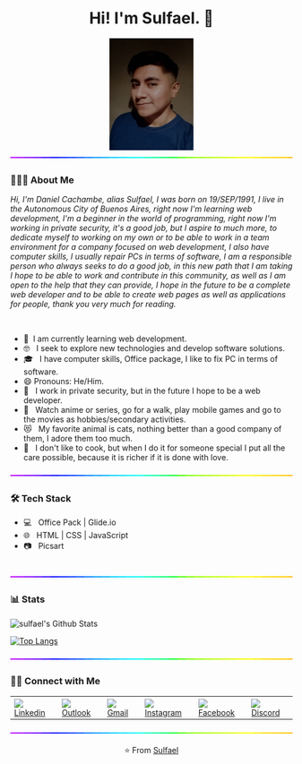 <h1 align="center"> Hi! I'm Sulfael. 👋</h1>
<div align="center">
<img src="https://raw.githubusercontent.com/sulfael/sulfael/main/sulfael.jpeg" alt="👨🏻‍💻" width="150">
</div>
<img align="center" alt="GIF" src="https://raw.githubusercontent.com/sulfael/sulfael/main/separador.gif" width="1000" height="2"/>
<h3> 👨🏻‍💻 About Me </h3>
<p><i>Hi, I'm Daniel Cachambe, alias Sulfael, I was born on 19/SEP/1991, I live in the Autonomous City of Buenos Aires, right now I'm learning web development, I'm a beginner in the world of programming, right now I'm working in private security, it's a good job, but I aspire to much more, to dedicate myself to working on my own or to be able to work in a team environment for a company focused on web development, I also have computer skills, I usually repair PCs in terms of software, I am a responsible person who always seeks to do a good job, in this new path that I am taking I hope to be able to work and contribute in this community, as well as I am open to the help that they can provide, I hope in the future to be a complete web developer and to be able to create web pages as well as applications for people, thank you very much for reading.</i></p>

<br>

- 🌱&nbsp; I am currently learning web development.
- 🤓 &nbsp; I seek to explore new technologies and develop software solutions.
- 🎓 &nbsp; I have computer skills, Office package, I like to fix PC in terms of software.
- 😄 Pronouns: He/Him.
- 💼 &nbsp; I work in private security, but in the future I hope to be a web developer.
- 🤗 &nbsp; Watch anime or series, go for a walk, play mobile games and go to the movies as hobbies/secondary activities.
- 😻 &nbsp; My favorite animal is cats, nothing better than a good company of them, I adore them too much.
- 🥘 &nbsp; I don't like to cook, but when I do it for someone special I put all the care possible, because it is richer if it is done with love.

<img align="center" alt="GIF" src="https://raw.githubusercontent.com/sulfael/sulfael/main/separador.gif" width="1000" height="2"/>
<h3>🛠 Tech Stack</h3>

- 💻 &nbsp; Office Pack | Glide.io
- 🌐 &nbsp; HTML | CSS | JavaScript
- 📷 &nbsp; Picsart

<br>

<img align="center" alt="GIF" src="https://raw.githubusercontent.com/sulfael/sulfael/main/separador.gif" width="1000" height="2"/>
<h3> 📊 Stats </h3>
<img align="center" src="https://github-readme-stats.vercel.app/api?username=sulfael&include_all_commits=true&count_private=true&show_icons=true&line_height=25&title_color=042772&icon_color=000&text_color=D3D3D3&bg_color=0,077ab4,014566" alt="sulfael's Github Stats">

</br>

[![Top Langs](https://github-readme-stats.vercel.app/api/top-langs/?username=sulfael&layout=compact&text_color=daf7dc&bg_color=000)](https://github.com/sulfaelgithub-readme-stats)

<img align="center" alt="GIF" src="https://raw.githubusercontent.com/sulfael/sulfael/main/separador.gif" width="1000" height="2"/>
<h3> 🤝🏻 Connect with Me </h3>
<table align="center">
  <tr>
    <td><img align="center" src="https://cdn.icon-icons.com/icons2/3658/PNG/96/communication_social_media_linkedin_icon_228412.png" width="30"/> &nbsp; <a href="https://www.linkedin.com/in/jos%C3%A9-daniel-cachambe-219922211/" target="_blank" rel="noopener noreferrer">Linkedin</a></td>
    <td><img align="center" src="https://cdn.icon-icons.com/icons2/70/PNG/96/outlook_14099.png" width="30"/> &nbsp; <a href="mailto:jose_13_juy@hotmail.com" target="_blank" rel="noopener noreferrer">Outlook</a></td>
    <td><img align="center" src="https://cdn.icon-icons.com/icons2/3658/PNG/96/communication_letter_email_message_mail_google_icon_228423.png" width="30"/> &nbsp; <a href="mailto:jose.13.juy@gmail.com" target="_blank" rel="noopener noreferrer">Gmail</a></td>
    <td><img align="center" src="https://cdn.icon-icons.com/icons2/3658/PNG/96/media_social_instagram_icon_228428.png" width="30"/> &nbsp; <a href="https://www.instagram.com/sulfael/" target="_blank" rel="noopener noreferrer">Instagram</a></td>
    <td><img align="center" src="https://cdn.icon-icons.com/icons2/3658/PNG/96/meta_fb_communication_social_media_katana_facebook_icon_228415.png" width="30"/> &nbsp; <a href="https://www.facebook.com/sulfael" target="_blank" rel="noopener noreferrer">Facebook</a></td>
    <td><img align="center" src="https://cdn.icon-icons.com/icons2/1476/PNG/96/discord_101785.png" width="30"/> &nbsp; <a href="https://discord.gg/sjxbYmG43w" target="_blank" rel="noopener noreferrer">Discord</a></td>
  </tr>
</table>
<img align="center" alt="GIF" src="https://raw.githubusercontent.com/sulfael/sulfael/main/separador.gif" width="1000" height="2"/>
<p style align="center"> ⭐️ From <a  href="https://github.com/sulfael" target="_blank" rel="noopener noreferrer">Sulfael</a></p>

